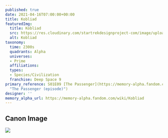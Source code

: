 ```yaml
---
published: true
date: 2021-04-16T07:00:00+00:00
title: Kobliad
featuredImg:
  title: Kobliad
  src: https://res.cloudinary.com/startrekdesignproject-com/image/upload/v1618602531/Kobliad.png
  alt: Kobliad
taxonomy:
  time: 2300s
  quadrants: Alpha
  universes:
  - Prime
  affiliations:
  types:
  - Species/Civilization
  franchise: Deep Space 9
primary_reference: S01E09 [The Passenger](https://memory-alpha.fandom.com/wiki/The_Passenger_(episode)
  "The Passenger (episode)")
designer: ''
memory_alpha_url: https://memory-alpha.fandom.com/wiki/Kobliad
---
```

## Canon Image

![](https://res.cloudinary.com/startrekdesignproject-com/image/upload/v1618602531/Kobliad_logo_The_passenger_2.png)